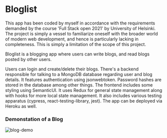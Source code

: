 # Bloglist

This app has been coded by myself in accordance with the requirements demanded by the course 'Full Stack open 2021' by University of Helsinki. The project is simply a vessel to familiarize oneself with the broader world of modern web development, and hence is particularly lacking in completeness. This is simply a limitation of the scope of this project.

Bloglist is a blogging app where users can write blogs, and read blogs posted by other users.

Users can login and create/delete their blogs. There's a backend responsible for talking to a MongoDB database regarding user and blog details. It features authentication using jsonwebtoken. Password hashes are stored in the database among other things. The frontend includes some styling using SemanticUI. It uses Redux for general state management along with hooks for more local state management. It also includes various testing apparatus (cypress, react-testing-library, jest). The app can be deployed via Heroku as well.

### Demonstation of a Blog
![blog-demo](https://github.com/nishnat-rishi/finnish-web-thingy/blob/bloglist/demo-gifs/blog-demo.gif?raw=true "Blog Demo")